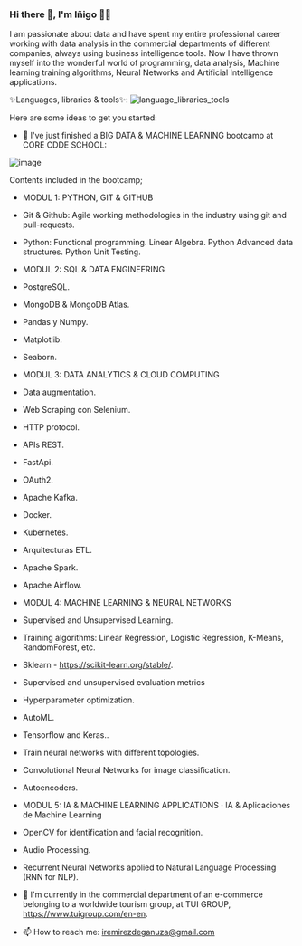 ### Hi there 👋, I'm Iñigo 👨‍💻

I am passionate about data and have spent my entire professional career working with data analysis in the commercial departments of different companies, always using business intelligence tools. Now I have thrown myself into the wonderful world of programming, data analysis, Machine learning training algorithms, Neural Networks and Artificial Intelligence applications.

✨Languages, libraries & tools✨: ![language_libraries_tools](https://user-images.githubusercontent.com/101796802/184600378-6444ca29-2bcf-4213-95de-e9fca2b8763e.png)

Here are some ideas to get you started:

- 🌱 I've just finished a BIG DATA & MACHINE LEARNING bootcamp at CORE CDDE SCHOOL:

![image](https://user-images.githubusercontent.com/101796802/184923888-8180e754-3973-4e9e-8a09-e0840a342bc0.png)

Contents included in the bootcamp;



- MODUL 1: PYTHON, GIT & GITHUB



- Git & Github: Agile working methodologies in the industry using git and pull-requests.
- Python:  Functional programming. Linear Algebra. Python Advanced data structures. Python Unit Testing.



- MODUL 2: SQL & DATA ENGINEERING



- PostgreSQL.
- MongoDB & MongoDB Atlas.
- Pandas y Numpy.
- Matplotlib.
- Seaborn.



- MODUL 3: DATA ANALYTICS & CLOUD COMPUTING



- Data augmentation.
- Web Scraping con Selenium.
- HTTP protocol.
- APIs REST.
- FastApi.
- OAuth2.
- Apache Kafka.
- Docker.
- Kubernetes.
- Arquitecturas ETL.
- Apache Spark.
- Apache Airflow.



- MODUL 4: MACHINE LEARNING & NEURAL NETWORKS



- Supervised and Unsupervised Learning.
- Training algorithms: Linear Regression, Logistic Regression, K-Means, RandomForest, etc.
- Sklearn - https://scikit-learn.org/stable/.
- Supervised and unsupervised evaluation metrics
- Hyperparameter optimization.
- AutoML.
- Tensorflow and Keras..
- Train neural networks with different topologies.
- Convolutional Neural Networks for image classification.
- Autoencoders.




- MODUL 5: IA & MACHINE LEARNING APPLICATIONS · IA & Aplicaciones de Machine Learning 




- OpenCV for identification and facial recognition.
- Audio Processing.
- Recurrent Neural Networks applied to Natural Language Processing (RNN for NLP).




- 🏢 I'm currently in the commercial department of an e-commerce belonging to a worldwide tourism group, at TUI GROUP, https://www.tuigroup.com/en-en.

- 📫 How to reach me: iremirezdeganuza@gmail.com

